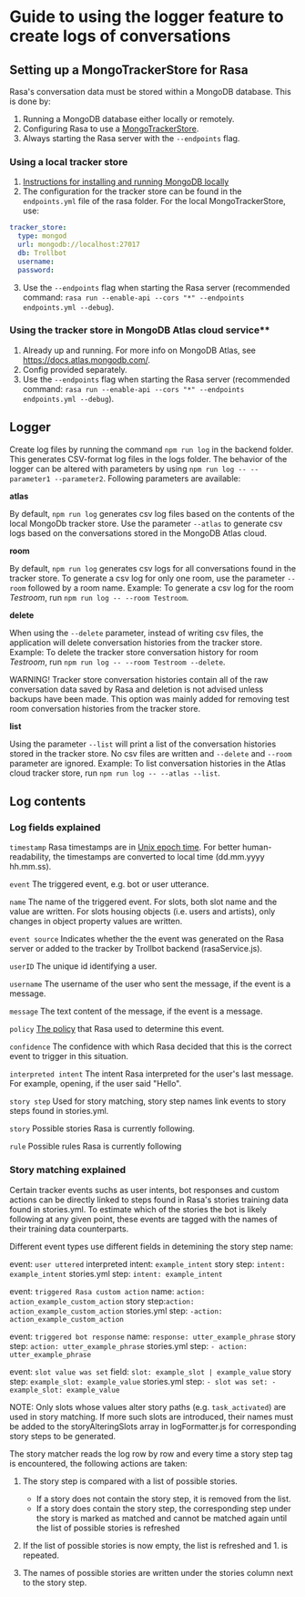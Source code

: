 # Guide to using the logger feature to create logs of conversations

## Setting up a MongoTrackerStore for Rasa

Rasa's conversation data must be stored within a MongoDB database. This is done by:

1. Running a MongoDB database either locally or remotely.
2. Configuring Rasa to use a [MongoTrackerStore](https://rasa.com/docs/rasa/tracker-stores/#mongotrackerstore).
3. Always starting the Rasa server with the `--endpoints` flag.

### Using a local tracker store

1. [Instructions for installing and running MongoDB locally](https://docs.mongodb.com/manual/administration/install-community/)
2. The configuration for the tracker store can be found in the `endpoints.yml` file of the rasa folder. For the local MongoTrackerStore, use: 

```YAML
tracker_store:
  type: mongod
  url: mongodb://localhost:27017
  db: Trollbot
  username:
  password:
  ```
3. Use the `--endpoints` flag when starting the Rasa server (recommended command: `rasa run --enable-api --cors "*" --endpoints endpoints.yml --debug`).

### Using the tracker store in MongoDB Atlas cloud service**

1. Already up and running. For more info on MongoDB Atlas, see https://docs.atlas.mongodb.com/.
2. Config provided separately.
3. Use the `--endpoints` flag when starting the Rasa server (recommended command: `rasa run --enable-api --cors "*" --endpoints endpoints.yml --debug`).

## Logger

Create log files by running the command `npm run log` in the backend folder. This generates CSV-format log files in the logs folder. The behavior of the logger can be altered with parameters by using `npm run log -- --parameter1 --parameter2`. Following parameters are available:

**atlas**

By default, `npm run log` generates csv log files based on the contents of the local MongoDb tracker store. Use the parameter `--atlas` to generate csv logs based on the conversations stored in the MongoDB Atlas cloud.

**room**

By default, `npm run log` generates csv logs for all conversations found in the tracker store. To generate a csv log for only one room, use the parameter `--room` followed by a room name. Example: To generate a csv log for the room *Testroom*, run `npm run log -- --room Testroom`.

**delete**

When using the `--delete` parameter, instead of writing csv files, the application will delete conversation histories from the tracker store. Example: To delete the tracker store conversation history for room *Testroom*, run `npm run log -- --room Testroom --delete`.

WARNING! Tracker store conversation histories contain all of the raw conversation data saved by Rasa and deletion is not advised unless backups have been made. This option was mainly added for removing test room conversation histories from the tracker store.

**list**

Using the parameter `--list` will print a list of the conversation histories stored in the tracker store. No csv files are written and `--delete` and `--room` parameter are ignored. Example: To list conversation histories in the Atlas cloud tracker store, run `npm run log -- --atlas --list`.

## Log contents

### Log fields explained

`timestamp` Rasa timestamps are in [Unix epoch time](https://www.epoch101.com/). For better human-readability, the timestamps are converted to local time (dd.mm.yyyy hh.mm.ss).

`event` The triggered event, e.g. bot or user utterance.

`name` The name of the triggered event. For slots, both slot name and the value are written. For slots housing objects (i.e. users and artists), only changes in object property values are written.

`event source` Indicates whether the the event was generated on the Rasa server or added to the tracker by Trollbot backend (rasaService.js).

`userID` The unique id identifying a user.

`username` The username of the user who sent the message, if the event is a message.

`message` The text content of the message, if the event is a message.

`policy`  [The policy](https://rasa.com/docs/rasa/policies/) that Rasa used to determine this event.

`confidence` The confidence with which Rasa decided that this is the correct event to trigger in this situation.

`interpreted intent` The intent Rasa interpreted for the user's last message. For example, opening, if the user said "Hello".

`story step` Used for story matching, story step names link events to story steps found in stories.yml.

`story` Possible stories Rasa is currently following.

`rule` Possible rules Rasa is currently following

### Story matching explained

Certain tracker events suchs as user intents, bot responses and custom actions can be directly linked to steps found in Rasa's stories training data found in stories.yml. To estimate which of the stories the bot is likely following at any given point, these events are tagged with the names of their training data counterparts.

Different event types use different fields in detemining the story step name:

event: `user uttered` interpreted intent: `example_intent`  story step: `intent: example_intent` stories.yml step: `intent: example_intent`

event: `triggered Rasa custom action` name: `action: action_example_custom_action` story step:`action: action_example_custom_action` stories.yml step: `-action: action_example_custom_action`

event: `triggered bot response` name: `response: utter_example_phrase` story step: `action: utter_example_phrase` stories.yml step: `- action: utter_example_phrase`

event: `slot value was set` field: `slot: example_slot | example_value` story step: `example_slot: example_value` stories.yml step: `- slot was set: - example_slot: example_value`

NOTE: Only slots whose values alter story paths (e.g. `task_activated`) are used in story matching. If more such slots are introduced, their names must be added to the storyAlteringSlots array in logFormatter.js for corresponding story steps to be generated.

The story matcher reads the log row by row and every time a story step tag is encountered, the following actions are taken:

1. The story step is compared with a list of possible stories.
	- If a story does not contain the story step, it is removed from the list.
	- If a story does contain the story step, the corresponding step under the story is marked as matched and cannot be matched again until the list of possible stories is refreshed

2. If the list of possible stories is now empty, the list is refreshed and 1. is repeated.

3. The names of possible stories are written under the stories column next to the story step.
